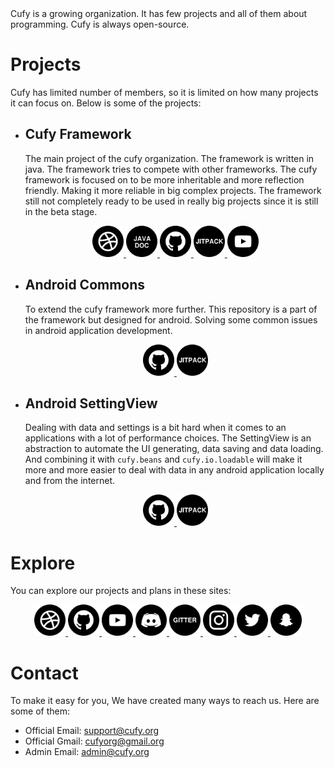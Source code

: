 <html lang="en">
    <head>
        <title>Cufy</title>
        <script>
            window.onload = function() {
              let link = top.document.createElement("link");
              link.type = "image/*";
              link.rel = "icon";
              link.href = "cufy.png";
              top.document.getElementsByTagName("head")[0].appendChild(link);
            };
        </script>
    </head>
</html> 
Cufy is a growing organization. It has few projects and all of them
about programming. Cufy is always open-source.

# Projects
Cufy has limited number of members, so it is limited on how many projects
it can focus on. Below is some of the projects:

-   ## Cufy Framework
    The main project of the cufy organization. The framework is written in java.
    The framework tries to compete with other frameworks. The cufy framework is
    focused on to be more inheritable and more reflection friendly. Making it 
    more reliable in big complex projects. The framework still not completely
    ready to be used in really big projects since it is still in the beta stage.
    
    <p align="center" padding="100">
        <a href="https://framework.cufy.org">
            <img alt="Website" src="icon/web.png" width="50" height="50">
        </a>
        <a href="https://framework.cufy.org/docs">
            <img alt="Javadoc" src="icon/javadoc.png" width="50" height="50">
        </a>
        <a href="https://github.com/cufyorg/framework">
            <img alt="Github" src="icon/github.png" width="50" height="50">
        </a>
        <a href="https://jitpack.io/#org.cufy/framework">
            <img alt="Jitpack" src="icon/jitpack.png" width="50" height="50">
        </a>
        <a href="https://youtube.com/playlist?list=PL4GvMdlkZJ6Y1SkrorANkRHArohilF2Ye">
            <img alt="Youtube" src="icon/youtube.png" width="50" height="50">
        </a>
    </p>

-   ## Android Commons
    To extend the cufy framework more further. This repository is a part of the
    framework but designed for android. Solving some common issues in android
    application development.
    
    <p align="center">
        <a href="https://github.com/cufyorg/android-commons">
            <img alt="Github" src="icon/github.png" width="50" height="50">
        </a>
        <a href="https://jitpack.io/#org.cufy/android-commons">
            <img alt="Jitpack" src="icon/jitpack.png" width="50" height="50">
        </a>
    </p>

-   ## Android SettingView
    Dealing with data and settings is a bit hard when it comes to an applications
    with a lot of performance choices. The SettingView is an abstraction to
    automate the UI generating, data saving and data loading. And combining
    it with `cufy.beans` and `cufy.io.loadable` will make it more and more easier
    to deal with data in any android application locally and from the internet.
    
    <p align="center">
        <a href="https://github.com/cufyorg/android-settingview">
            <img alt="Github" src="icon/github.png" width="50" height="50">
        </a>
        <a href="https://jitpack.io/#org.cufy/android-settingview">
            <img alt="Jitpack" src="icon/jitpack.png" width="50" height="50">
        </a>
    </p>

# Explore
You can explore our projects and plans in these sites:

<p align="center">
    <a href="https://cufy.org">
        <img alt="Website" src="icon/web.png" width="50" height="50">
    </a>
    <a href="https://github.com/cufyorg">
        <img alt="Github" src="icon/github.png" width="50" height="50">
    </a>
    <a href="https://youtube.com/channel/UCQrEzyMcfnvfNG6irFRBePg">
        <img alt="Youtube" src="icon/youtube.png" width="50" height="50">
    </a>
    <a href="https://discord.gg/ASAGGy7">
        <img alt="Discord" src="icon/discord.png" width="50" height="50">
    </a>
    <a href="https://gitter.im/cufyorg/community">
        <img alt="Gitter" src="icon/gitter.png" width="50" height="50">
    </a>
    <a href="https://instagram.com/cufyorg">
        <img alt="Instagram" src="icon/instagram.png" width="50" height="50">
    </a>
    <a href="https://twitter.com/cufyorg">
        <img alt="Twitter" src="icon/twitter.png" width="50" height="50">
    </a>
    <a href="https://snapchat.com/add/cufyorg">
        <img alt="Snapchat" src="icon/snapchat.png" width="50" height="50">
    </a>
</p>

# Contact
To make it easy for you, We have created many ways to reach us. Here are some of them:

-   Official Email: support@cufy.org
-   Official Gmail: cufyorg@gmail.org
-   Admin Email:    admin@cufy.org
